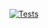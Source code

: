 [![Tests](https://github.com/concrete5-community/maxmind_geolocator/actions/workflows/tests.yml/badge.svg)](https://github.com/concrete5-community/maxmind_geolocator/actions/workflows/tests.yml)
